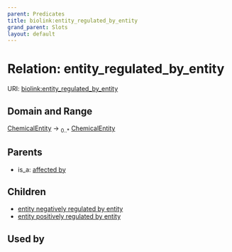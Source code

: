 ```yaml
---
parent: Predicates
title: biolink:entity_regulated_by_entity
grand_parent: Slots
layout: default
---
```


# Relation: entity_regulated_by_entity




URI: [biolink:entity_regulated_by_entity](https://w3id.org/biolink/vocab/entity_regulated_by_entity)

## Domain and Range

[ChemicalEntity](ChemicalEntity.md) ->  <sub>0..*</sub> [ChemicalEntity](ChemicalEntity.md)

## Parents

 *  is_a: [affected by](affected_by.md)

## Children

 *  [entity negatively regulated by entity](entity_negatively_regulated_by_entity.md)
 *  [entity positively regulated by entity](entity_positively_regulated_by_entity.md)

## Used by

